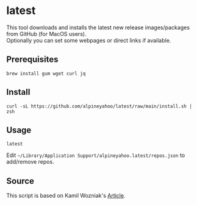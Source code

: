 # latest
This tool downloads and installs the latest new release images/packages from GitHub (for MacOS users).<br>
Optionally you can set some webpages or direct links if available.
## Prerequisites
```shell
brew install gum wget curl jq
```
## Install
```shell
curl -sL https://github.com/alpineyahoo/latest/raw/main/install.sh | zsh
```
## Usage
```shell
latest
```
Edit `~/Library/Application Support/alpineyahoo.latest/repos.json` to add/remove repos.

## Source
This script is based on Kamil Wozniak's [Article](https://smarterco.de/download-latest-version-from-github-with-curl/).
